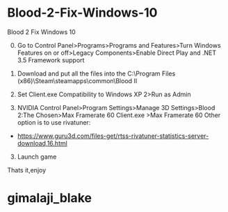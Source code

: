 # Blood-2-Fix-Windows-10
Blood 2 Fix Windows 10 


0. Go to Control Panel>Programs>Programs and Features>Turn Windows Features on or off>Legacy Components>Enable Direct Play and .NET 3.5 Framework support

1. Download and put all the files into the C:\Program Files (x86)\Steam\steamapps\common\Blood II

2. Set Client.exe Compatibility to Windows XP 2>Run as Admin

3. NVIDIA Control Panel>Program Settings>Manage 3D Settings>Blood 2:The Chosen>Max Framerate 60
   Client.exe >Max Framerate 60
   Other option is to use rivatuner:
 * https://www.guru3d.com/files-get/rtss-rivatuner-statistics-server-download,16.html
3. Launch game

Thats it,enjoy 
# gimalaji_blake
